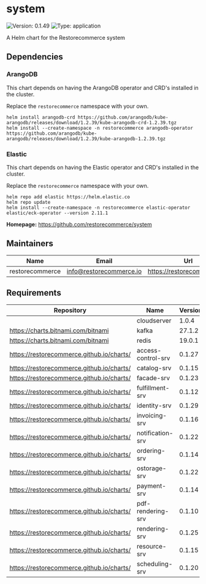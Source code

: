 # system

![Version: 0.1.49](https://img.shields.io/badge/Version-0.1.49-informational?style=flat-square) ![Type: application](https://img.shields.io/badge/Type-application-informational?style=flat-square)

A Helm chart for the Restorecommerce system

## Dependencies

### ArangoDB

This chart depends on having the ArangoDB operator and CRD's installed in the cluster.

Replace the `restorecommerce` namespace with your own.

```shell
helm install arangodb-crd https://github.com/arangodb/kube-arangodb/releases/download/1.2.39/kube-arangodb-crd-1.2.39.tgz
helm install --create-namespace -n restorecommerce arangodb-operator https://github.com/arangodb/kube-arangodb/releases/download/1.2.39/kube-arangodb-1.2.39.tgz
```

### Elastic

This chart depends on having the Elastic operator and CRD's installed in the cluster.

Replace the `restorecommerce` namespace with your own.

```shell
helm repo add elastic https://helm.elastic.co
helm repo update
helm install --create-namespace -n restorecommerce elastic-operator elastic/eck-operator --version 2.11.1
```

**Homepage:** <https://github.com/restorecommerce/system>

## Maintainers

| Name | Email | Url |
| ---- | ------ | --- |
| restorecommerce | info@restorecommerce.io | https://restorecommerce.io/ |

## Requirements

| Repository | Name | Version |
|------------|------|---------|
|  | cloudserver | 1.0.4 |
| https://charts.bitnami.com/bitnami | kafka | 27.1.2 |
| https://charts.bitnami.com/bitnami | redis | 19.0.1 |
| https://restorecommerce.github.io/charts/ | access-control-srv | 0.1.27 |
| https://restorecommerce.github.io/charts/ | catalog-srv | 0.1.15 |
| https://restorecommerce.github.io/charts/ | facade-srv | 0.1.23 |
| https://restorecommerce.github.io/charts/ | fulfillment-srv | 0.1.12 |
| https://restorecommerce.github.io/charts/ | identity-srv | 0.1.29 |
| https://restorecommerce.github.io/charts/ | invoicing-srv | 0.1.16 |
| https://restorecommerce.github.io/charts/ | notification-srv | 0.1.22 |
| https://restorecommerce.github.io/charts/ | ordering-srv | 0.1.14 |
| https://restorecommerce.github.io/charts/ | ostorage-srv | 0.1.22 |
| https://restorecommerce.github.io/charts/ | payment-srv | 0.1.14 |
| https://restorecommerce.github.io/charts/ | pdf-rendering-srv | 0.1.10 |
| https://restorecommerce.github.io/charts/ | rendering-srv | 0.1.25 |
| https://restorecommerce.github.io/charts/ | resource-srv | 0.1.15 |
| https://restorecommerce.github.io/charts/ | scheduling-srv | 0.1.20 |
